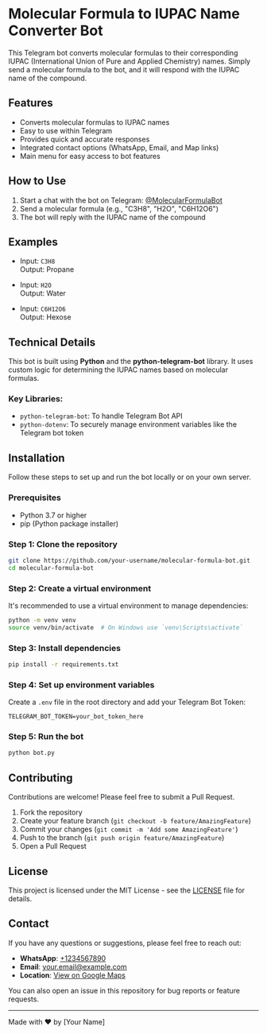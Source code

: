 # Molecular Formula to IUPAC Name Converter Bot

This Telegram bot converts molecular formulas to their corresponding IUPAC (International Union of Pure and Applied Chemistry) names. Simply send a molecular formula to the bot, and it will respond with the IUPAC name of the compound.

## Features

- Converts molecular formulas to IUPAC names
- Easy to use within Telegram
- Provides quick and accurate responses
- Integrated contact options (WhatsApp, Email, and Map links)
- Main menu for easy access to bot features

## How to Use

1. Start a chat with the bot on Telegram: [@MolecularFormulaBot](https://t.me/MolecularFormulaBot)
2. Send a molecular formula (e.g., "C3H8", "H2O", "C6H12O6")
3. The bot will reply with the IUPAC name of the compound

## Examples

- Input: `C3H8`  
  Output: Propane

- Input: `H2O`  
  Output: Water

- Input: `C6H12O6`  
  Output: Hexose

## Technical Details

This bot is built using **Python** and the **python-telegram-bot** library. It uses custom logic for determining the IUPAC names based on molecular formulas.

### Key Libraries:
- `python-telegram-bot`: To handle Telegram Bot API
- `python-dotenv`: To securely manage environment variables like the Telegram bot token

## Installation

Follow these steps to set up and run the bot locally or on your own server.

### Prerequisites

- Python 3.7 or higher
- pip (Python package installer)

### Step 1: Clone the repository

```bash
git clone https://github.com/your-username/molecular-formula-bot.git
cd molecular-formula-bot
```

### Step 2: Create a virtual environment

It's recommended to use a virtual environment to manage dependencies:

```bash
python -m venv venv
source venv/bin/activate  # On Windows use `venv\Scripts\activate`
```

### Step 3: Install dependencies

```bash
pip install -r requirements.txt
```

### Step 4: Set up environment variables

Create a `.env` file in the root directory and add your Telegram Bot Token:

```
TELEGRAM_BOT_TOKEN=your_bot_token_here
```

### Step 5: Run the bot

```bash
python bot.py
```

## Contributing

Contributions are welcome! Please feel free to submit a Pull Request.

1. Fork the repository
2. Create your feature branch (`git checkout -b feature/AmazingFeature`)
3. Commit your changes (`git commit -m 'Add some AmazingFeature'`)
4. Push to the branch (`git push origin feature/AmazingFeature`)
5. Open a Pull Request

## License

This project is licensed under the MIT License - see the [LICENSE](LICENSE) file for details.

## Contact

If you have any questions or suggestions, please feel free to reach out:

- **WhatsApp**: [+1234567890](https://wa.me/1234567890)
- **Email**: [your.email@example.com](mailto:your.email@example.com)
- **Location**: [View on Google Maps](https://www.google.com/maps?q=your+location)

You can also open an issue in this repository for bug reports or feature requests.

---

Made with ❤️ by [Your Name]
